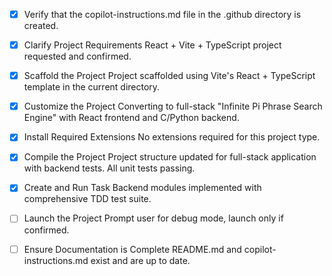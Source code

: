 <!-- Use this file to provide workspace-specific custom instructions to Copilot. For more details, visit https://code.visualstudio.com/docs/copilot/copilot-customization#_use-a-githubcopilotinstructionsmd-file -->
- [x] Verify that the copilot-instructions.md file in the .github directory is created.

- [x] Clarify Project Requirements
	React + Vite + TypeScript project requested and confirmed.

- [x] Scaffold the Project
	Project scaffolded using Vite's React + TypeScript template in the current directory.

- [x] Customize the Project
	Converting to full-stack "Infinite Pi Phrase Search Engine" with React frontend and C/Python backend.

- [x] Install Required Extensions
	No extensions required for this project type.

- [x] Compile the Project
	Project structure updated for full-stack application with backend tests. All unit tests passing.

- [x] Create and Run Task
	Backend modules implemented with comprehensive TDD test suite.

- [ ] Launch the Project
	Prompt user for debug mode, launch only if confirmed.

- [ ] Ensure Documentation is Complete
	README.md and copilot-instructions.md exist and are up to date.

<!--
## Execution Guidelines
...existing content...
-->
